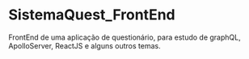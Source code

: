 # SistemaQuest_FrontEnd
FrontEnd de uma aplicação de questionário, para estudo de graphQL, ApolloServer, ReactJS e alguns outros temas.
